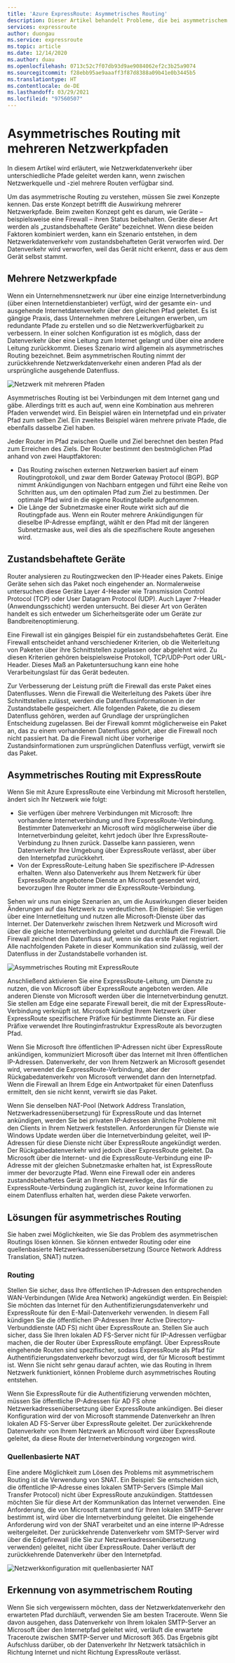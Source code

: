 ```yaml
---
title: 'Azure ExpressRoute: Asymmetrisches Routing'
description: Dieser Artikel behandelt Probleme, die bei asymmetrischem Routing in einem Netzwerk mit mehreren Verbindungen mit einem Ziel auftreten können.
services: expressroute
author: duongau
ms.service: expressroute
ms.topic: article
ms.date: 12/14/2020
ms.author: duau
ms.openlocfilehash: 0713c52c7f07db93d9ae9084062ef2c3b25a9074
ms.sourcegitcommit: f28ebb95ae9aaaff3f87d8388a09b41e0b3445b5
ms.translationtype: HT
ms.contentlocale: de-DE
ms.lasthandoff: 03/29/2021
ms.locfileid: "97560507"
---
```

# <a name="asymmetric-routing-with-multiple-network-paths"></a>Asymmetrisches Routing mit mehreren Netzwerkpfaden
In diesem Artikel wird erläutert, wie Netzwerkdatenverkehr über unterschiedliche Pfade geleitet werden kann, wenn zwischen Netzwerkquelle und -ziel mehrere Routen verfügbar sind.

Um das asymmetrische Routing zu verstehen, müssen Sie zwei Konzepte kennen. Das erste Konzept betrifft die Auswirkung mehrerer Netzwerkpfade. Beim zweiten Konzept geht es darum, wie Geräte – beispielsweise eine Firewall – ihren Status beibehalten. Geräte dieser Art werden als „zustandsbehaftete Geräte“ bezeichnet. Wenn diese beiden Faktoren kombiniert werden, kann ein Szenario entstehen, in dem Netzwerkdatenverkehr vom zustandsbehafteten Gerät verworfen wird.  Der Datenverkehr wird verworfen, weil das Gerät nicht erkennt, dass er aus dem Gerät selbst stammt.

## <a name="multiple-network-paths"></a>Mehrere Netzwerkpfade
Wenn ein Unternehmensnetzwerk nur über eine einzige Internetverbindung (über einen Internetdienstanbieter) verfügt, wird der gesamte ein- und ausgehende Internetdatenverkehr über den gleichen Pfad geleitet. Es ist gängige Praxis, dass Unternehmen mehrere Leitungen erwerben, um redundante Pfade zu erstellen und so die Netzwerkverfügbarkeit zu verbessern. In einer solchen Konfiguration ist es möglich, dass der Datenverkehr über eine Leitung zum Internet gelangt und über eine andere Leitung zurückkommt. Dieses Szenario wird allgemein als asymmetrisches Routing bezeichnet. Beim asymmetrischen Routing nimmt der zurückkehrende Netzwerkdatenverkehr einen anderen Pfad als der ursprüngliche ausgehende Datenfluss.

![Netzwerk mit mehreren Pfaden](./media/expressroute-asymmetric-routing/AsymmetricRouting3.png)

Asymmetrisches Routing ist bei Verbindungen mit dem Internet gang und gäbe. Allerdings tritt es auch auf, wenn eine Kombination aus mehreren Pfaden verwendet wird. Ein Beispiel wären ein Internetpfad und ein privater Pfad zum selben Ziel. Ein zweites Beispiel wären mehrere private Pfade, die ebenfalls dasselbe Ziel haben.

Jeder Router im Pfad zwischen Quelle und Ziel berechnet den besten Pfad zum Erreichen des Ziels. Der Router bestimmt den bestmöglichen Pfad anhand von zwei Hauptfaktoren:

* Das Routing zwischen externen Netzwerken basiert auf einem Routingprotokoll, und zwar dem Border Gateway Protocol (BGP). BGP nimmt Ankündigungen von Nachbarn entgegen und führt eine Reihe von Schritten aus, um den optimalen Pfad zum Ziel zu bestimmen. Der optimale Pfad wird in die eigene Routingtabelle aufgenommen.
* Die Länge der Subnetzmaske einer Route wirkt sich auf die Routingpfade aus. Wenn ein Router mehrere Ankündigungen für dieselbe IP-Adresse empfängt, wählt er den Pfad mit der längeren Subnetzmaske aus, weil dies als die spezifischere Route angesehen wird.

## <a name="stateful-devices"></a>Zustandsbehaftete Geräte
Router analysieren zu Routingzwecken den IP-Header eines Pakets. Einige Geräte sehen sich das Paket noch eingehender an. Normalerweise untersuchen diese Geräte Layer 4-Header wie Transmission Control Protocol (TCP) oder User Datagram Protocol (UDP). Auch Layer 7-Header (Anwendungsschicht) werden untersucht. Bei dieser Art von Geräten handelt es sich entweder um Sicherheitsgeräte oder um Geräte zur Bandbreitenoptimierung. 

Eine Firewall ist ein gängiges Beispiel für ein zustandsbehaftetes Gerät. Eine Firewall entscheidet anhand verschiedener Kriterien, ob die Weiterleitung von Paketen über ihre Schnittstellen zugelassen oder abgelehnt wird. Zu diesen Kriterien gehören beispielsweise Protokoll, TCP/UDP-Port oder URL-Header. Dieses Maß an Paketuntersuchung kann eine hohe Verarbeitungslast für das Gerät bedeuten. 

Zur Verbesserung der Leistung prüft die Firewall das erste Paket eines Datenflusses. Wenn die Firewall die Weiterleitung des Pakets über ihre Schnittstellen zulässt, werden die Datenflussinformationen in der Zustandstabelle gespeichert. Alle folgenden Pakete, die zu diesem Datenfluss gehören, werden auf Grundlage der ursprünglichen Entscheidung zugelassen. Bei der Firewall kommt möglicherweise ein Paket an, das zu einem vorhandenen Datenfluss gehört, aber die Firewall noch nicht passiert hat. Da die Firewall nicht über vorherige Zustandsinformationen zum ursprünglichen Datenfluss verfügt, verwirft sie das Paket.

## <a name="asymmetric-routing-with-expressroute"></a>Asymmetrisches Routing mit ExpressRoute
Wenn Sie mit Azure ExpressRoute eine Verbindung mit Microsoft herstellen, ändert sich Ihr Netzwerk wie folgt:

* Sie verfügen über mehrere Verbindungen mit Microsoft: Ihre vorhandene Internetverbindung und Ihre ExpressRoute-Verbindung. Bestimmter Datenverkehr an Microsoft wird möglicherweise über die Internetverbindung geleitet, kehrt jedoch über Ihre ExpressRoute-Verbindung zu Ihnen zurück. Dasselbe kann passieren, wenn Datenverkehr Ihre Umgebung über ExpressRoute verlässt, aber über den Internetpfad zurückkehrt.
* Von der ExpressRoute-Leitung haben Sie spezifischere IP-Adressen erhalten. Wenn also Datenverkehr aus Ihrem Netzwerk für über ExpressRoute angebotene Dienste an Microsoft gesendet wird, bevorzugen Ihre Router immer die ExpressRoute-Verbindung.

Sehen wir uns nun einige Szenarien an, um die Auswirkungen dieser beiden Änderungen auf das Netzwerk zu verdeutlichen. Ein Beispiel: Sie verfügen über eine Internetleitung und nutzen alle Microsoft-Dienste über das Internet. Der Datenverkehr zwischen Ihrem Netzwerk und Microsoft wird über die gleiche Internetverbindung geleitet und durchläuft die Firewall. Die Firewall zeichnet den Datenfluss auf, wenn sie das erste Paket registriert. Alle nachfolgenden Pakete in dieser Kommunikation sind zulässig, weil der Datenfluss in der Zustandstabelle vorhanden ist.

![Asymmetrisches Routing mit ExpressRoute](./media/expressroute-asymmetric-routing/AsymmetricRouting1.png)

Anschließend aktivieren Sie eine ExpressRoute-Leitung, um Dienste zu nutzen, die von Microsoft über ExpressRoute angeboten werden. Alle anderen Dienste von Microsoft werden über die Internetverbindung genutzt. Sie stellen am Edge eine separate Firewall bereit, die mit der ExpressRoute-Verbindung verknüpft ist. Microsoft kündigt Ihrem Netzwerk über ExpressRoute spezifischere Präfixe für bestimmte Dienste an. Für diese Präfixe verwendet Ihre Routinginfrastruktur ExpressRoute als bevorzugten Pfad. 

Wenn Sie Microsoft Ihre öffentlichen IP-Adressen nicht über ExpressRoute ankündigen, kommuniziert Microsoft über das Internet mit Ihren öffentlichen IP-Adressen. Datenverkehr, der von Ihrem Netzwerk an Microsoft gesendet wird, verwendet die ExpressRoute-Verbindung, aber der Rückgabedatenverkehr von Microsoft verwendet dann den Internetpfad. Wenn die Firewall an Ihrem Edge ein Antwortpaket für einen Datenfluss ermittelt, den sie nicht kennt, verwirft sie das Paket.

Wenn Sie denselben NAT-Pool (Network Address Translation, Netzwerkadressenübersetzung) für ExpressRoute und das Internet ankündigen, werden Sie bei privaten IP-Adressen ähnliche Probleme mit den Clients in Ihrem Netzwerk feststellen. Anforderungen für Dienste wie Windows Update werden über die Internetverbindung geleitet, weil IP-Adressen für diese Dienste nicht über ExpressRoute angekündigt werden. Der Rückgabedatenverkehr wird jedoch über ExpressRoute geleitet. Da Microsoft über die Internet- und die ExpressRoute-Verbindung eine IP-Adresse mit der gleichen Subnetzmaske erhalten hat, ist ExpressRoute immer der bevorzugte Pfad. Wenn eine Firewall oder ein anderes zustandsbehaftetes Gerät an Ihrem Netzwerkedge, das für die ExpressRoute-Verbindung zugänglich ist, zuvor keine Informationen zu einem Datenfluss erhalten hat, werden diese Pakete verworfen.

## <a name="asymmetric-routing-solutions"></a>Lösungen für asymmetrisches Routing
Sie haben zwei Möglichkeiten, wie Sie das Problem des asymmetrischen Routings lösen können. Sie können entweder Routing oder eine quellenbasierte Netzwerkadressenübersetzung (Source Network Address Translation, SNAT) nutzen.

### <a name="routing"></a>Routing
Stellen Sie sicher, dass Ihre öffentlichen IP-Adressen den entsprechenden WAN-Verbindungen (Wide Area Network) angekündigt werden. Ein Beispiel: Sie möchten das Internet für den Authentifizierungsdatenverkehr und ExpressRoute für den E-Mail-Datenverkehr verwenden. In diesem Fall kündigen Sie die öffentlichen IP-Adressen Ihrer Active Directory-Verbunddienste (AD FS) nicht über ExpressRoute an. Stellen Sie auch sicher, dass Sie Ihren lokalen AD FS-Server nicht für IP-Adressen verfügbar machen, die der Router über ExpressRoute empfängt. Über ExpressRoute eingehende Routen sind spezifischer, sodass ExpressRoute als Pfad für Authentifizierungsdatenverkehr bevorzugt wird, der für Microsoft bestimmt ist. Wenn Sie nicht sehr genau darauf achten, wie das Routing in Ihrem Netzwerk funktioniert, können Probleme durch asymmetrisches Routing entstehen.

Wenn Sie ExpressRoute für die Authentifizierung verwenden möchten, müssen Sie öffentliche IP-Adressen für AD FS ohne Netzwerkadressenübersetzung über ExpressRoute ankündigen. Bei dieser Konfiguration wird der von Microsoft stammende Datenverkehr an Ihren lokalen AD FS-Server über ExpressRoute geleitet. Der zurückkehrende Datenverkehr von Ihrem Netzwerk an Microsoft wird über ExpressRoute geleitet, da diese Route der Internetverbindung vorgezogen wird.

### <a name="source-based-nat"></a>Quellenbasierte NAT
Eine andere Möglichkeit zum Lösen des Problems mit asymmetrischem Routing ist die Verwendung von SNAT. Ein Beispiel: Sie entscheiden sich, die öffentliche IP-Adresse eines lokalen SMTP-Servers (Simple Mail Transfer Protocol) nicht über ExpressRoute anzukündigen. Stattdessen möchten Sie für diese Art der Kommunikation das Internet verwenden. Eine Anforderung, die von Microsoft stammt und für Ihren lokalen SMTP-Server bestimmt ist, wird über die Internetverbindung geleitet. Die eingehende Anforderung wird von der SNAT verarbeitet und an eine interne IP-Adresse weitergeleitet. Der zurückkehrende Datenverkehr vom SMTP-Server wird über die Edgefirewall (die Sie zur Netzwerkadressenübersetzung verwenden) geleitet, nicht über ExpressRoute. Daher verläuft der zurückkehrende Datenverkehr über den Internetpfad.

![Netzwerkkonfiguration mit quellenbasierter NAT](./media/expressroute-asymmetric-routing/AsymmetricRouting2.png)

## <a name="asymmetric-routing-detection"></a>Erkennung von asymmetrischem Routing
Wenn Sie sich vergewissern möchten, dass der Netzwerkdatenverkehr den erwarteten Pfad durchläuft, verwenden Sie am besten Traceroute. Wenn Sie davon ausgehen, dass Datenverkehr von Ihrem lokalen SMTP-Server an Microsoft über den Internetpfad geleitet wird, verläuft die erwartete Traceroute zwischen SMTP-Server und Microsoft 365. Das Ergebnis gibt Aufschluss darüber, ob der Datenverkehr Ihr Netzwerk tatsächlich in Richtung Internet und nicht Richtung ExpressRoute verlässt.

